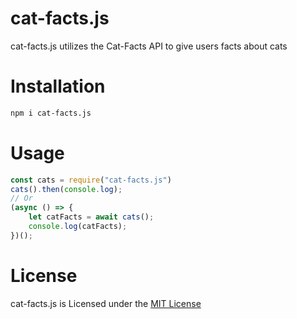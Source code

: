 # cat-facts.js
 cat-facts.js utilizes the Cat-Facts API to give users facts about cats

# Installation
```bash
npm i cat-facts.js
```

# Usage
```javascript
const cats = require("cat-facts.js")
cats().then(console.log);
// Or
(async () => {
    let catFacts = await cats();
    console.log(catFacts);
})();
```

# License
cat-facts.js is Licensed under the [MIT License](https://github.com/MattPlays/cat-facts.js/blob/main/LICENSE)